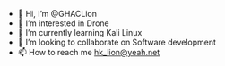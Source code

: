 - 👋 Hi, I’m @GHACLion
- 👀 I’m interested in Drone
- 🌱 I’m currently learning Kali Linux
- 💞️ I’m looking to collaborate on Software development
- 📫 How to reach me hk_lion@yeah.net

<!---
GHACLion/GHACLion is a ✨ special ✨ repository because its `README.md` (this file) appears on your GitHub profile.
You can click the Preview link to take a look at your changes.
--->
